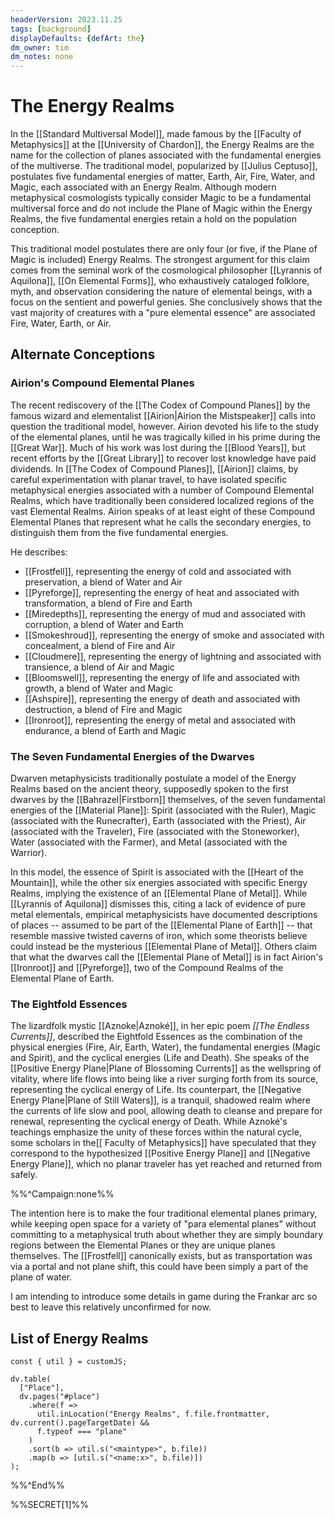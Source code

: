 ```yaml
---
headerVersion: 2023.11.25
tags: [background]
displayDefaults: {defArt: the}
dm_owner: tim
dm_notes: none
---
```

# The Energy Realms

In the [[Standard Multiversal Model]], made famous by the [[Faculty of Metaphysics]] at the [[University of Chardon]], the Energy Realms are the name for the collection of planes associated with the fundamental energies of the multiverse. The traditional model, popularized by [[Julius Ceptuso]], postulates five fundamental energies of matter, Earth, Air, Fire, Water, and Magic, each associated with an Energy Realm. Although modern metaphysical cosmologists typically consider Magic to be a fundamental multiversal force and do not include the Plane of Magic within the Energy Realms, the five fundamental energies retain a hold on the population conception. 

This traditional model postulates there are only four (or five, if the Plane of Magic is included) Energy Realms. The strongest argument for this claim comes from the seminal work of the cosmological philosopher [[Lyrannis of Aquilona]], [[On Elemental Forms]], who exhaustively cataloged folklore, myth, and observation considering the nature of elemental beings, with a focus on the sentient and powerful genies. She conclusively shows that the vast majority of creatures with a "pure elemental essence" are associated Fire, Water, Earth, or Air. 
## Alternate Conceptions

### Airion's Compound Elemental Planes

The recent rediscovery of the [[The Codex of Compound Planes]] by the famous wizard and elementalist [[Airion|Airion the Mistspeaker]] calls into question the traditional model, however. Airion devoted his life to the study of the elemental planes, until he was tragically killed in his prime during the [[Great War]]. Much of his work was lost during the [[Blood Years]], but recent efforts by the [[Great Library]] to recover lost knowledge have paid dividends. In [[The Codex of Compound Planes]], [[Airion]] claims, by careful experimentation with planar travel, to have isolated specific metaphysical energies associated with a number of Compound Elemental Realms, which  have traditionally been considered localized regions of the vast Elemental Realms. Airion speaks of at least eight of these Compound Elemental Planes that represent what he calls the secondary energies, to distinguish them from the five fundamental energies. 

He describes:
- [[Frostfell]], representing the energy of cold and associated with preservation, a blend of Water and Air
- [[Pyreforge]], representing the energy of heat and associated with transformation, a blend of Fire and Earth
- [[Miredepths]], representing the energy of mud and associated with corruption, a blend of Water and Earth
- [[Smokeshroud]], representing the energy of smoke and associated with concealment, a blend of Fire and Air
- [[Cloudmere]], representing the energy of lightning and associated with transience, a blend of Air and Magic
- [[Bloomswell]], representing the energy of life and associated with growth, a blend of Water and Magic
- [[Ashspire]], representing the energy of death and associated with destruction, a blend of Fire and Magic
- [[Ironroot]], representing the energy of metal and associated with endurance, a blend of Earth and Magic
### The Seven Fundamental Energies of the Dwarves

Dwarven metaphysicists traditionally postulate a model of the Energy Realms based on the ancient theory, supposedly spoken to the first dwarves by the [[Bahrazel|Firstborn]] themselves, of the seven fundamental energies of the [[Material Plane]]: Spirit (associated with the Ruler), Magic (associated with the Runecrafter), Earth (associated with the Priest), Air (associated with the Traveler), Fire (associated with the Stoneworker), Water (associated with the Farmer), and Metal (associated with the Warrior).

In this model, the essence of Spirit is associated with the [[Heart of the Mountain]], while the other six energies associated with specific Energy Realms, implying the existence of an [[Elemental Plane of Metal]]. While [[Lyrannis of Aquilona]] dismisses this, citing a lack of evidence of pure metal elementals, empirical metaphysicists have documented descriptions of places -- assumed to be part of the [[Elemental Plane of Earth]] -- that resemble massive twisted caverns of iron, which some theorists believe could instead be the mysterious [[Elemental Plane of Metal]]. Others claim that what the dwarves call the [[Elemental Plane of Metal]] is in fact Airion's [[Ironroot]] and [[Pyreforge]], two of the Compound Realms of the Elemental Plane of Earth. 
### The Eightfold Essences

The lizardfolk mystic [[Aznoke|Aznoké]], in her epic poem _[[The Endless Currents]]_, described the Eightfold Essences as the combination of the physical energies (Fire, Air, Earth, Water), the fundamental energies (Magic and Spirit), and the cyclical energies (Life and Death). She speaks of the [[Positive Energy Plane|Plane of Blossoming Currents]] as the wellspring of vitality, where life flows into being like a river surging forth from its source, representing the cyclical energy of Life. Its counterpart, the [[Negative Energy Plane|Plane of Still Waters]], is a tranquil, shadowed realm where the currents of life slow and pool, allowing death to cleanse and prepare for renewal, representing the cyclical energy of Death. While Aznoké's teachings emphasize the unity of these forces within the natural cycle, some scholars in the[[ Faculty of Metaphysics]] have speculated that they correspond to the hypothesized [[Positive Energy Plane]] and [[Negative Energy Plane]], which no planar traveler has yet reached and returned from safely.

%%^Campaign:none%%

The intention here is to make the four traditional elemental planes primary, while keeping open space for a variety of "para elemental planes" without committing to a metaphysical truth about whether they are simply boundary regions between the Elemental Planes or they are unique planes themselves. The [[Frostfell]] canonically exists, but as transportation was via a portal and not plane shift, this could have been simply a part of the plane of water. 

I am intending to introduce some details in game during the Frankar arc so best to leave this relatively unconfirmed for now.

## List of Energy Realms
```dataviewjs
const { util } = customJS;

dv.table(
  ["Place"], 
  dv.pages("#place")
    .where(f => 
      util.inLocation("Energy Realms", f.file.frontmatter, dv.current().pageTargetDate) &&
      f.typeof === "plane"
    )
    .sort(b => util.s("<maintype>", b.file))
    .map(b => [util.s("<name:x>", b.file)])
);

```

%%^End%%

%%SECRET[1]%%
